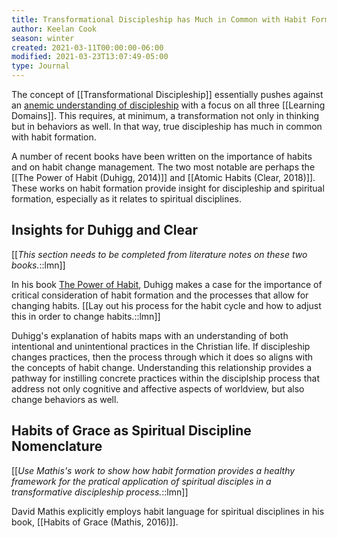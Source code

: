 ```yaml
---
title: Transformational Discipleship has Much in Common with Habit Formation.
author: Keelan Cook
season: winter
created: 2021-03-11T00:00:00-06:00
modified: 2021-03-23T13:07:49-05:00
type: Journal
---
```


The concept of [[Transformational Discipleship]] essentially pushes against an [anemic understanding of discipleship](https://keelancook.com/2016/08/05/is-our-understanding-of-discipleship-anemic/) with a focus on all three [[Learning Domains]]. This requires, at minimum, a transformation not only in thinking but in behaviors as well. In that way, true discipleship has much in common with habit formation.

A number of recent books have been written on the importance of habits and on habit change management. The two most notable are perhaps the [[The Power of Habit (Duhigg, 2014)]] and [[Atomic Habits (Clear, 2018)]]. These works on habit formation provide insight for discipleship and spiritual formation, especially as it relates to spiritual disciplines. 


## Insights for Duhigg and Clear
[[*This section needs to be completed from literature notes on these two books.*::lmn]]

In his book [The Power of Habit](https://amzn.to/2PViZiY), Duhigg makes a case for the importance of critical consideration of habit formation and the processes that allow for changing habits. [[Lay out his process for the habit cycle and how to adjust this in order to change habits.::lmn]]

Duhigg's explanation of habits maps with an understanding of both intentional and unintentional practices in the Christian life. If discipleship changes practices, then the process through which it does so aligns with the concepts of habit change. Understanding this relationship provides a pathway for instilling concrete practices within the disciplship process that address not only cognitive and affective aspects of worldview, but also change behaviors as well.

## Habits of Grace as Spiritual Discipline Nomenclature
[[*Use Mathis's work to show how habit formation provides a healthy framework for the pratical application of spiritual disciples in a transformative discipleship process.*::lmn]]

David Mathis explicitly employs habit language for spiritual disciplines in his book, [[Habits of Grace (Mathis, 2016)]].
